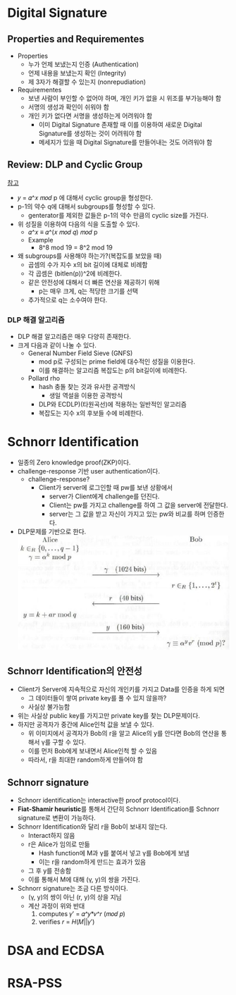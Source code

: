 # Digital Signature
## Properties and Requirementes
- Properties
    - 누가 언제 보냈는지 인증 (Authentication)
    - 언제 내용을 보냈는지 확인 (Integrity)
    - 제 3자가 해결할 수 있는지 (nonrepudiation)
- Requirementes
    - 보낸 사람이 부인할 수 없어야 하며, 개인 키가 없을 시 위조를 부가능해야 함
    - 서명의 생성과 확인이 쉬워야 함
    - 개인 키가 없다면 서명을 생성하는게 어려워야 함
        - 이미 Digital Signature 존재할 때 이를 이용하여 새로운 Digital Signature를 생성하는 것이 어려워야 함
        - 메세지가 있을 때 Digital Signature를 만들어내는 것도 어려워야 함
## Review: DLP and Cyclic Group
[참고](./Number_Theory.md/#discrete-logarithms,-modulo-p)
- 𝑦 = 𝛼^𝑥 𝑚𝑜𝑑 p 에 대해서 cyclic group을 형성한다.
- p-1의 약수 q에 대해서 subgroups를 형성할 수 있다.
    - genterator를 제외한 값들은 p-1의 약수 만큼의 cyclic size를 가진다.
- 위 성질을 이용하여 다음의 식을 도출할 수 있다.
    - 𝛼^𝑥 ≡ 𝛼^(𝑥 𝑚𝑜𝑑 𝑞) 𝑚𝑜𝑑 p
    - Example
        - 8^8 mod 19 = 8^2 mod 19
- 왜 subgroups를 사용해야 하는가?(복잡도를 보았을 때)
    - 곱셈의 수가 지수 x의 bit 길이에 대체로 비례함
    - 각 곱셈은 (bitlen(p))^2에 비례한다.
    - 같은 안전성에 대해서 더 빠른 연산을 제공하기 위해
        - p는 매우 크게, q는 적당한 크기를 선택
    - 추가적으로 q는 소수여야 한다.
### DLP 해결 알고리즘
- DLP 해결 알고리즘은 매우 다양히 존재한다.
- 크게 다음과 같이 나눌 수 있다.
    - General Number Field Sieve (GNFS)
        - mod p로 구성되는 prime field에 대수적인 성질을 이용한다.
        - 이를 해결하는 알고리즘 복잡도는 p의 bit길이에 비례한다.
    - Pollard rho
        - hash 충돌 찾는 것과 유사한 공격방식
            - 생일 역설을 이용한 공격방식
        - DLP와 ECDLP)(타원곡선)에 적용하는 일반적인 알고리즘
        - 복잡도는 지수 x의 후보들 수에 비례한다.
# Schnorr Identification
- 일종의 Zero knowledge proof(ZKP)이다.
- challenge-response 기반 user authentication이다.
    - challenge-response?
        - Client가 server에 로그인할 때 pw를 보낸 상황에서
            - server가 Client에게 challenge를 던진다.
            - Client는 pw를 가지고 challenge를 하여 그 값을 server에 전달한다.
            - server는 그 값을 받고 자신이 가지고 있는 pw와 비교를 하며 인증한다.
- DLP문제를 기반으로 한다.
![Schnorr-Identification-Process](./img/Schnorr-Identification-Process.JPG)
## Schnorr Identification의 안전성
- Client가 Server에 지속적으로 자신의 개인키를 가지고 Data를 인증을 하게 되면
    - 그 데이터들이 쌓여 private key를 풀 수 있지 않을까?
    - 사실상 불가능함
- 위는 사실상 public key를 가지고만 private key를 찾는 DLP문제이다.
- 하지만 공격자가 중간에 Alice인척 값을 보낼 수 있다.
    - 위 이미지에서 공격자가 Bob의 r을 알고 Alice의 y를 안다면 Bob의 연산을 통해서 γ를 구할 수 있다.
    - 이를 먼저 Bob에게 보내면서 Alice인척 할 수 있음
    - 따라서, r을 최대한 random하게 만들어야 함
## Schnorr signature
- Schnorr identification는 interactive한 proof protocol이다.
- **Fiat-Shamir heuristic**를 통해서 간단히 Schnorr Identification를 Schnorr signature로 변환이 가능하다.
- Schnorr Identification와 달리 r을 Bob이 보내지 않는다.
    - Interact하지 않음
    - r은 Alice가 임의로 만듦
        - Hash function에 M과 γ를 붙여서 넣고 γ를 Bob에게 보냄
        - 이는 r을 random하게 만드는 효과가 있음
    - 그 후 y를 전송함
    - 이를 통해서 M에 대해 (γ, y)의 쌍을 가진다.
- Schnorr signature는 조금 다른 방식이다.
    - (γ, y)의 쌍이 아닌 (r, y)의 상을 지님
    - 계산 과정이 위와 반대
        1. computes 𝛾′ = 𝛼^𝑦*𝑣^𝑟 (𝑚𝑜𝑑 𝑝)
        2. verifies 𝑟 = 𝐻(𝑀||𝛾′)
# DSA and ECDSA
# RSA-PSS

